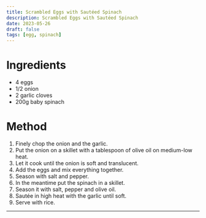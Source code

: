 ```yaml
---
title: Scrambled Eggs with Sautéed Spinach 
description: Scrambled Eggs with Sautéed Spinach
date: 2023-05-26
draft: false
tags: [egg, spinach]
---
```


# Ingredients
- 4 eggs
- 1/2 onion
- 2 garlic cloves
- 200g baby spinach

# Method
1. Finely chop the onion and the garlic.
2. Put the onion on a skillet with a tablespoon of olive oil on medium-low heat.
3. Let it cook until the onion is soft and translucent.
4. Add the eggs and mix everything together.
5. Season with salt and pepper.
6. In the meantime put the spinach in a skillet.
7. Season it with salt, pepper and olive oil.
8. Sautée in high heat with the garlic until soft.
9. Serve with rice.

---

